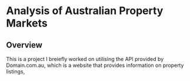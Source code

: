 # Analysis of Australian Property Markets

## Overview
This is a project I breiefly worked on utilising the API provided by Domain.com.au, which is a website that provides information on property listings,

